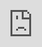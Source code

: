 gm everyone 🌈, I am [Fama](https://twitter.com/fatimarizwan) and along with Harpal, we are very excited to bring the first ever learning tutorial for developers on MetaSchool.

So what are we building today? Today we're gonna write a smart contract and mint an image of Elon Musk with the help of that smart contract on blockchain. This project is SO important, because not only will it give you basic understanding of how smart contracts work, but will also help you understand how big collections of NFTs are programmatically minted on different NFT platforms. Cool, right?!

## **Course Overview**

  <figure class="media">
  <div data-oembed-url="https://www.loom.com/share/95dfd6382bb4457db8af1b00a7a11c4f?sharedAppSource=personal_library">
<div class="se-component se-video-container __se__float-" contenteditable="false" style="width: 100%;">
      <figure style="width: 100%; height: 100%; padding-bottom: 100%; margin: 0px;">
        <iframe src="https://www.loom.com/embed/95dfd6382bb4457db8af1b00a7a11c4f" style="position: absolute; width: 100%; height: 100%; top: 0; left: 0;" frameborder="0" allowfullscreen="" data-percentage="100%,100%" data-size="100%,100%" data-align="" data-index="0" data-file-name="95dfd6382bb4457db8af1b00a7a11c4f" data-file-size="0" data-origin="100%,100%"></iframe>
      </figure>
</div>

<div style="position: relative; padding-bottom: 100%; height: 0; "><br>
</div>
  </div>
</figure>

We will:

1.  Cover some super cool tools that you need to interact with as a smart contract developer.
2.  Understand devnet, testnet and mainnet
3.  Mint an NFT

Please install VScode and node on your machine. Install [node from here](https://nodejs.org/en/). Download [VScode from here](https://code.visualstudio.com/).

If you complete this course with me today, you will be getting a special NFT, a utility token, which will unlock many more opportunities for you on the Metaschool platform. Here is how the NFT looks like.

![](https://lh3.googleusercontent.com/LcZG5dDhsMFkgQ5hXaQosQyBFMVhW5J9rNx30XonmZJway3kX1rmzSet5jEQ4wLynQ-enzHpk-LWdgvS0tP2JrrglCFG1neAiINjOkwT6CNn_Ad-adacqif8Sm4TtaRkBlg0PWRa)

Now before we move forward, let’s set some house rules first.

1.  Pleaseeeee do your quick assignments properly.
2.  Join [our discord server](https://discord.gg/vbVMUwXWgc) and ask all relevant questions there.
3.  Stay happy and positive!

## 🛠 Contributing to this project!

Good news! This is an open source project, you can find the tutorial markdown files [here](https://github.com/0xmetaschool/Learning-Projects) and the code [here](https://github.com/0xmetaschool/Mint-Elon-Must-NFT). If you find an issues in the code or tutorial, please feel free to resolve it.

We love love love contributions by our community and we give acknowledgement to contributors in our discord and github profile too.

Also, don’t forget to star ⭐️ our repository! we will be very thankful! ♥️
